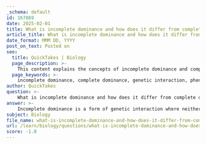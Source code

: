```yaml
---
_schema: default
id: 167869
date: 2025-02-01
title: What is incomplete dominance and how does it differ from complete dominance?
article_title: What is incomplete dominance and how does it differ from complete dominance?
date_format: MMM DD, YYYY
post_on_text: Posted on
seo:
  title: QuickTakes | Biology
  page_description: >-
    This content explains the concepts of incomplete dominance and complete dominance in genetics, detailing their differences in phenotypic expression, allelic interaction, and genotypic ratios with examples.
  page_keywords: >-
    incomplete dominance, complete dominance, genetic interaction, phenotype, alleles, intermediate traits, phenotypic expression, allelic interaction, genotypic ratios, blending traits, dominant allele, recessive allele
author: QuickTakes
question: >-
    What is incomplete dominance and how does it differ from complete dominance?
answer: >-
    Incomplete dominance is a form of genetic interaction where neither allele in a gene pair completely masks the other. This results in a phenotype that is an intermediate blend of the two parental traits. For example, when a red-flowered plant is crossed with a white-flowered plant, the offspring may exhibit pink flowers, demonstrating that both alleles contribute to the phenotype without one being fully dominant over the other.\n\nIn contrast, complete dominance occurs when the dominant allele completely masks the effect of the recessive allele in a heterozygous condition. In this case, the phenotype of the heterozygote will express only the dominant trait. For instance, if a plant with a dominant allele for purple flowers is crossed with a plant with a recessive allele for white flowers, all offspring will display the purple flower phenotype, as the dominant trait completely overshadows the recessive one.\n\nThe key differences between incomplete dominance and complete dominance are:\n\n1. **Phenotypic Expression**: Incomplete dominance results in an intermediate phenotype (e.g., pink flowers from red and white parents), while complete dominance results in the dominant phenotype being expressed (e.g., purple flowers from a purple and white parent).\n\n2. **Allelic Interaction**: In incomplete dominance, both alleles contribute to the phenotype, whereas in complete dominance, the dominant allele completely masks the effect of the recessive allele.\n\n3. **Genotypic Ratios**: In a typical cross involving incomplete dominance, the F2 generation from heterozygous parents will show a phenotypic ratio of 1:2:1 (one homozygous dominant, two heterozygous, and one homozygous recessive), while in complete dominance, the ratio is often 3:1 for dominant to recessive traits.\n\nOverall, incomplete dominance introduces a blending of traits, while complete dominance results in a clear distinction between dominant and recessive traits.
subject: Biology
file_name: what-is-incomplete-dominance-and-how-does-it-differ-from-complete-dominance.md
url: /learn/biology/questions/what-is-incomplete-dominance-and-how-does-it-differ-from-complete-dominance
score: -1.0
---
```


&nbsp;